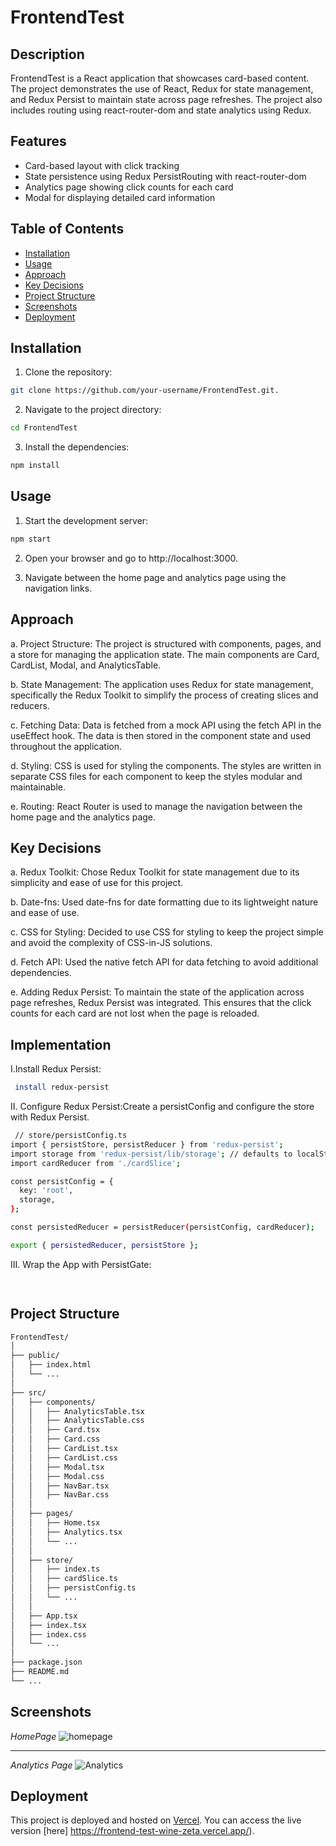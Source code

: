 # FrontendTest

## Description

FrontendTest is a React application that showcases card-based content. The project demonstrates the use of React, Redux for state management, and Redux Persist to maintain state across page refreshes. The project also includes routing using react-router-dom and state analytics using Redux.

## Features

- Card-based layout with click tracking
- State persistence using Redux PersistRouting with react-router-dom
- Analytics page showing click counts for each card
- Modal for displaying detailed card information

## Table of Contents

- [Installation](#installation)
- [Usage](#usage)
- [Approach](#approach)
- [Key Decisions](#key-decisions)
- [Project Structure](#project-structure)
- [Screenshots](#screenshots)
- [Deployment](#deployment)

## Installation

1. Clone the repository:

```bash
git clone https://github.com/your-username/FrontendTest.git.
```

2. Navigate to the project directory:

```bash
cd FrontendTest
```

3. Install the dependencies:

```bash
npm install
```

## Usage
1. Start the development server:
   
```bash
npm start
```
2. Open your browser and go to http://localhost:3000.

3. Navigate between the home page and analytics page using the navigation links.

## Approach
a. Project Structure: The project is structured with components, pages, and a store for managing the application state. The main components are Card, CardList, Modal, and AnalyticsTable.

b. State Management: The application uses Redux for state management, specifically the Redux Toolkit to simplify the process of creating slices and reducers.

c. Fetching Data: Data is fetched from a mock API using the fetch API in the useEffect hook. The data is then stored in the component state and used throughout the application.

d. Styling: CSS is used for styling the components. The styles are written in separate CSS files for each component to keep the styles modular and maintainable.

e. Routing: React Router is used to manage the navigation between the home page and the analytics page.


## Key Decisions
a. Redux Toolkit: Chose Redux Toolkit for state management due to its simplicity and ease of use for this project.

b. Date-fns: Used date-fns for date formatting due to its lightweight nature and ease of use.

c. CSS for Styling: Decided to use CSS for styling to keep the project simple and avoid the complexity of CSS-in-JS solutions.

d. Fetch API: Used the native fetch API for data fetching to avoid additional dependencies.

e. Adding Redux Persist: To maintain the state of the application across page refreshes, Redux Persist was integrated. This ensures that the click counts for each card are not lost when the page is reloaded.

## Implementation
I.Install Redux Persist:

```bash
 install redux-persist
```
II. Configure Redux Persist:Create a persistConfig and configure the store with Redux Persist.

```bash
 // store/persistConfig.ts
import { persistStore, persistReducer } from 'redux-persist';
import storage from 'redux-persist/lib/storage'; // defaults to localStorage for web
import cardReducer from './cardSlice';

const persistConfig = {
  key: 'root',
  storage,
};

const persistedReducer = persistReducer(persistConfig, cardReducer);

export { persistedReducer, persistStore };

 ```
III. Wrap the App with PersistGate:
```bash
 


```
## Project Structure
```bash
FrontendTest/
│
├── public/
│   ├── index.html
│   └── ...
│
├── src/
│   ├── components/
│   │   ├── AnalyticsTable.tsx 
│   │   ├── AnalyticsTable.css
│   │   ├── Card.tsx
│   │   ├── Card.css
│   │   ├── CardList.tsx 
│   │   ├── CardList.css
│   │   ├── Modal.tsx
│   │   ├── Modal.css
│   │   ├── NavBar.tsx 
│   │   ├── NavBar.css
│   │
│   ├── pages/
│   │   ├── Home.tsx
│   │   ├── Analytics.tsx
│   │   └── ...
│   │
│   ├── store/
│   │   ├── index.ts
│   │   ├── cardSlice.ts
│   │   ├── persistConfig.ts
│   │   └── ...
│   │
│   ├── App.tsx
│   ├── index.tsx
│   ├── index.css
│   └── ...
│
├── package.json
├── README.md
└── ...

```

## Screenshots
*HomePage*
![homepage](https://github.com/Jennydunix/FrontendTest/assets/88034429/6b1788c3-765c-411f-8a04-a9a98a9fe647)

--------------------------------------------------------------------------------------------------------------------------------------------------------------------------------------

*Analytics Page*
![Analytics](https://github.com/Jennydunix/FrontendTest/assets/88034429/c8113668-5e19-4d99-ac72-970c9c26782f)

## Deployment
This project is deployed and hosted on [Vercel](https://vercel.com/). You can access the live version [here] https://frontend-test-wine-zeta.vercel.app/).

